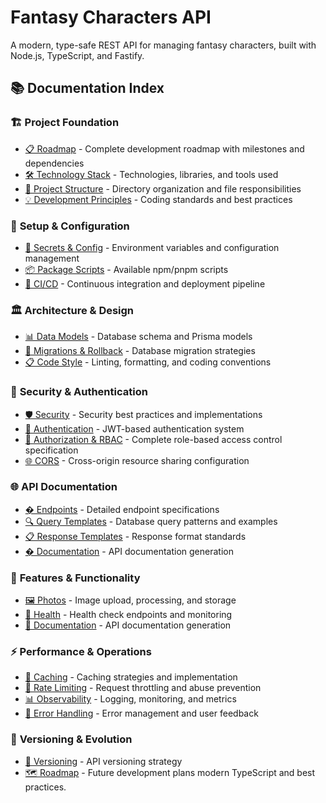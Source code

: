 # Fantasy Characters API

A modern, type-safe REST API for managing fantasy characters, built with Node.js, TypeScript, and Fastify.

## 📚 Documentation Index

### 🏗️ **Project Foundation**

- [📋 Roadmap](../docs/roadmap.md) - Complete development roadmap with milestones and dependencies
- [🛠️ Technology Stack](../docs/technology-stack.md) - Technologies, libraries, and tools used
- [📁 Project Structure](../docs/project-structure.md) - Directory organization and file responsibilities
- [💡 Development Principles](../docs/development-principles.md) - Coding standards and best practices

### 🔧 **Setup & Configuration**

- [🔐 Secrets & Config](../docs/secrets-and-config.md) - Environment variables and configuration management
- [📦 Package Scripts](../docs/package-scripts.md) - Available npm/pnpm scripts
- [🚀 CI/CD](../docs/ci-cd.md) - Continuous integration and deployment pipeline

### 🏛️ **Architecture & Design**

- [📊 Data Models](../docs/data-models.md) - Database schema and Prisma models
- [🔀 Migrations & Rollback](../docs/migrations-and-rollback.md) - Database migration strategies
- [📋 Code Style](../docs/code-style.md) - Linting, formatting, and coding conventions

### 🔐 **Security & Authentication**

- [🛡️ Security](../docs/security.md) - Security best practices and implementations
- [🔑 Authentication](../docs/authentication.md) - JWT-based authentication system
- [🚪 Authorization & RBAC](../docs/authorization.md) - Complete role-based access control specification
- [🌐 CORS](../docs/cors.md) - Cross-origin resource sharing configuration

### 🌐 **API Documentation**

- [� Endpoints](../docs/endpoints.md) - Detailed endpoint specifications
- [🔍 Query Templates](../docs/query-templates.md) - Database query patterns and examples
- [📋 Response Templates](../docs/response-templates.md) - Response format standards
- [� Documentation](../docs/documentation.md) - API documentation generation

### 🎯 **Features & Functionality**

- [🖼️ Photos](../docs/images.md) - Image upload, processing, and storage
- [🏥 Health](../docs/health.md) - Health check endpoints and monitoring
- [📖 Documentation](../docs/documentation.md) - API documentation generation

### ⚡ **Performance & Operations**

- [💾 Caching](../docs/caching.md) - Caching strategies and implementation
- [🚦 Rate Limiting](../docs/rate-limiting.md) - Request throttling and abuse prevention
- [📊 Observability](../docs/observability.md) - Logging, monitoring, and metrics
- [🚨 Error Handling](../docs/error-handling.md) - Error management and user feedback

### 🔄 **Versioning & Evolution**

- [📌 Versioning](../docs/versioning.md) - API versioning strategy
- [🗺️ Roadmap](../docs/roadmap.md) - Future development plans
 modern TypeScript and best practices.
